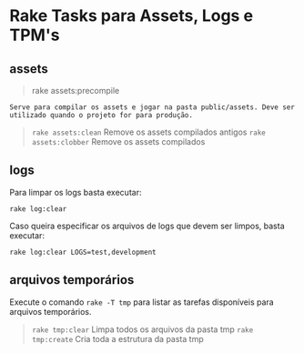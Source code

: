 # Rake Tasks para Assets, Logs e TPM's

## assets

> rake assets:precompile

```
Serve para compilar os assets e jogar na pasta public/assets. Deve ser utilizado quando o projeto for para produção.
```

> `rake assets:clean` Remove os assets compilados antigos
> `rake assets:clobber` Remove os assets compilados

## logs

Para limpar os logs basta executar:

```
rake log:clear
```

Caso queira especificar os arquivos de logs que devem ser limpos, basta executar:

```
rake log:clear LOGS=test,development
```

## arquivos temporários

Execute o comando `rake -T tmp` para listar as tarefas disponíveis para arquivos temporários.

> `rake tmp:clear` Limpa todos os arquivos da pasta tmp
> `rake tmp:create` Cria toda a estrutura da pasta tmp
